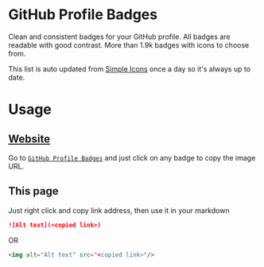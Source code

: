 # GitHub Profile Badges
Clean and consistent badges for your GitHub profile. All badges are readable with good contrast. More than 1.9k badges with icons to choose from.

This list is auto updated from [Simple Icons](https://simpleicons.org/) once a day so it's always up to date.

# Usage
## [Website](https://home.aveek.io/GitHub-Profile-Badges/)

Go to [`GitHub Profile Badges`](https://home.aveek.io/GitHub-Profile-Badges/) and just click on any badge to copy the image URL.

## This page
Just right click and copy link address, then use it in your markdown

```md
![Alt text](<copied link>)
```

OR

```md
<img alt="Alt text" src="<copied link>"/>
```

